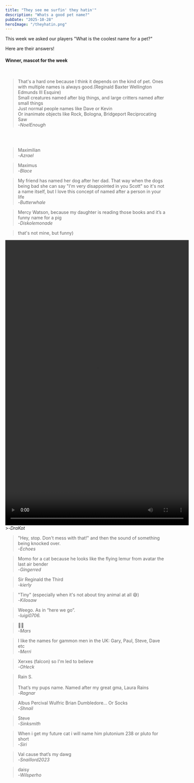 ```yaml
---
title: "They see me surfin' they hatin'"
description: "Whats a good pet name?"
pubDate: "2025-10-28"
heroImage: "/theyhatin.png"
---
```


This week we asked our players "What is the coolest name for a pet?" 

Here are their answers!

<h4>Winner, mascot for the week</h4><br>

>That's a hard one because I think it depends on the kind of pet. Ones with multiple names is always good.(Reginald Baxter Wellington Edmunds III Esquire)<br>
>Small creatures named after big things, and large critters named after small things<br>
>Just normal people names like Dave or Kevin<br>
>Or inanimate objects like Rock, Bologna, Bridgeport Reciprocating Saw<br>
>-<cite>NoelEnough</cite>

<br>
<br>


>Maximilian<br>
>-<cite>Azrael</cite>


>Maximus<br>
>-<cite>Blace</cite>


>My friend has named her dog after her dad. That way when the dogs being bad she can say "I'm very disappointed in you Scott" so it's not a name itself, but I love this concept of named after a person in your life<br>
>-<cite>Butterwhale</cite>


>Mercy Watson, because my daughter is reading those books and it’s a funny name for a pig<br>
>-<cite>Diskolemonade</cite>


>that's not mine, but funny)<br>
<video width="576" height="894" controls>
 <source src="/hamsters.mp4" type="video/mp4">
</video><br>
>-<cite>DraKot</cite>


>"Hey, stop. Don't mess with that!" and then the sound of something being knocked over.<br>
>-<cite>Echoes</cite>


>Momo for a cat because he looks like the flying lemur from avatar the last air bender<br>
>-<cite>Gingerred</cite>


>Sir Reginald the Third<br>
>-<cite>kierly</cite>


>"Tiny" (especially when it's not about tiny animal at all 😅)<br>
>-<cite>Kilosaw</cite>


>Weego. As in “here we go”.<br>
>-<cite>luigi0706.</cite>


>🤷‍♂️<br>
>-<cite>Mars</cite>


>I like the names for gammon men in the UK: Gary, Paul, Steve, Dave etc<br>
>-<cite>Merri</cite>


>Xerxes (falcon) so I'm led to believe<br>
>-<cite>OHeck</cite>


>Rain S.<br>
><br>
>That’s my pups name. Named after my great gma, Laura Rains<br>
>-<cite>Ragnar</cite>


>Albus Percival Wulfric Brian Dumbledore... Or Socks<br>
>-<cite>Shnail</cite>


>Steve<br>
>-<cite>Sinksmith</cite>


>When i get my future cat i will name him plutonium 238 or pluto for short<br>
>-<cite>Siri</cite>


>Val cause that’s my dawg<br>
>-<cite>Snaillord2023</cite>


>daisy<br>
>-<cite>Wilsperho</cite>


<br>
<br>
